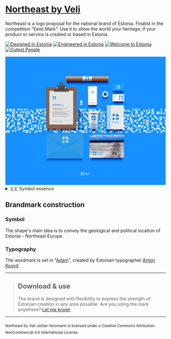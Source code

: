 # [Northeast by Veli](http://veli.ee/northeast/)
Northeast is a logo proposal for the national brand of Estonia. Finalist in the competition "Eesti Märk". Use it to show the world your heritage, if your product or service is created or based in Estonia. 

<a href="http://veli.ee/northeast"><img src="http://veli.ee/northeast/logo.php?type=designed&c1=808080" alt="Designed in Estonia" height="64"></a>
<a href="http://veli.ee/northeast"><img src="http://veli.ee/northeast/logo.php?type=engineered&c1=808080" alt="Engineered in Estonia" height="64"></a>
<a href="http://veli.ee/northeast"><img src="http://veli.ee/northeast/logo.php?type=welcome%20to&c1=808080" alt="Welcome to Estonia" height="64"></a>
<a href="http://veli.ee/northeast"><img src="http://veli.ee/northeast/logo.php?type=cutest%20people&c1=808080" alt="Cutest People" height="64"></a>


<img src="splash.png">


<details>
  <summary>🇪🇪 Symbol essence</summary>

## Symbol essence
* Northeast location
*    Cardinal points
*    Cornflower
*    Sun wheel
*    National motif
*    Snowflake
*    Nordic Cross
*    Movement / Engergy
*    Centered
*    Focus
*    IT / click
*    Pixel / digital
*    Cursor
*    Etno / seto
*    Jews' harp
*    Brooch
*    #hashtag
*    Modern / Startup
*    Cross-stich
*    Grain
  
</details>


## Brandmark construction
### Symbol
The shape's main idea is to convey the geological and political location of Estonia - Northeast Europe.
### Typography
The wordmark is set in "[Adam](https://www.fatype.com/typefaces/adam)", created by Estonian typographer [Anton Koovit](http://www.korkork.com). 

---

> ## Download & use
> The brand is designed with flexibility to express the strength of Estonian creation in any area possible. 
> Are you using the mark anywhere? [Let me know!](mailto:northeast@veli.ee)

---

<sub>Northeast by Veli-Johan Veromann is licensed under a Creative Commons Attribution-NonCommercial 4.0 International License. </sub>

